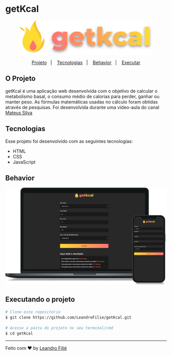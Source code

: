 # getKcal 

<p align="center">
  <img src="./assets/images/logo.svg" />
</p>
<p align="center">
  <a href="#o-projeto">Projeto</a>&nbsp;&nbsp;&nbsp;|&nbsp;&nbsp;&nbsp;
  <a href="#tecnologias">Tecnologias</a>&nbsp;&nbsp;&nbsp;|&nbsp;&nbsp;&nbsp;
  <a href="#Behavior">Behavior</a>&nbsp;&nbsp;&nbsp;|&nbsp;&nbsp;&nbsp;
  <a href="#executando-o-projeto">Executar</a>
</p>

## O Projeto
getKcal é uma aplicação web desenvolvida com o objetivo de calcular o metabolismo basal, o consumo médio de calorias para perder, ganhar ou manter peso. As fórmulas matemáticas usadas no cálculo foram obtidas através de pesquisas. Foi desenvolvida durante uma vídeo-aula do canal [Mateus Silva](https://www.youtube.com/c/MateusSilvaDev)

## Tecnologias

Esse projeto foi desenvolvido com as seguintes tecnologias:

- HTML
- CSS
- JavaScript

## Behavior
<img src=".github/mockup.png" />

## Executando o projeto

```bash
# Clone este repositório
$ git clone https://github.com/LeandroFilie/getKcal.git

# Acesse a pasta do projeto no seu terminal/cmd
$ cd getKcal
```

---

Feito com :heart: by [Leandro Filié](https://github.com/LeandroFilie)
